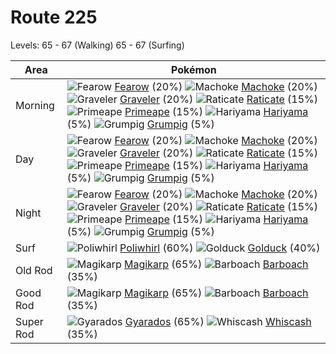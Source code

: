 # Route 225
Levels: 65 - 67 (Walking) 65 - 67 (Surfing)

Area       | Pokémon
---        | ---
Morning    | ![][022]  [Fearow] (20%) ![][067]  [Machoke] (20%) ![][075]  [Graveler] (20%)  ![][020]  [Raticate] (15%) ![][057]  [Primeape] (15%) ![][297]  [Hariyama] (5%)  ![][326]  [Grumpig] (5%)
Day        | ![][022]  [Fearow] (20%) ![][067]  [Machoke] (20%) ![][075]  [Graveler] (20%)  ![][020]  [Raticate] (15%) ![][057]  [Primeape] (15%) ![][297]  [Hariyama] (5%)  ![][326]  [Grumpig] (5%)
Night      | ![][022]  [Fearow] (20%) ![][067]  [Machoke] (20%) ![][075]  [Graveler] (20%)  ![][020]  [Raticate] (15%) ![][057]  [Primeape] (15%) ![][297]  [Hariyama] (5%)  ![][326]  [Grumpig] (5%)
Surf       | ![][061]  [Poliwhirl] (60%) ![][055]  [Golduck] (40%)
Old Rod    | ![][129]  [Magikarp] (65%) ![][339]  [Barboach] (35%)
Good Rod   | ![][129]  [Magikarp] (65%) ![][339]  [Barboach] (35%)
Super Rod  | ![][130]  [Gyarados] (65%) ![][340]  [Whiscash] (35%)


[020]: https://raw.githubusercontent.com/PokeAPI/sprites/master/sprites/pokemon/20.png "Raticate"
[022]: https://raw.githubusercontent.com/PokeAPI/sprites/master/sprites/pokemon/22.png "Fearow"
[055]: https://raw.githubusercontent.com/PokeAPI/sprites/master/sprites/pokemon/55.png "Golduck"
[057]: https://raw.githubusercontent.com/PokeAPI/sprites/master/sprites/pokemon/57.png "Primeape"
[061]: https://raw.githubusercontent.com/PokeAPI/sprites/master/sprites/pokemon/61.png "Poliwhirl"
[067]: https://raw.githubusercontent.com/PokeAPI/sprites/master/sprites/pokemon/67.png "Machoke"
[075]: https://raw.githubusercontent.com/PokeAPI/sprites/master/sprites/pokemon/75.png "Graveler"
[129]: https://raw.githubusercontent.com/PokeAPI/sprites/master/sprites/pokemon/129.png "Magikarp"
[130]: https://raw.githubusercontent.com/PokeAPI/sprites/master/sprites/pokemon/130.png "Gyarados"
[297]: https://raw.githubusercontent.com/PokeAPI/sprites/master/sprites/pokemon/297.png "Hariyama"
[326]: https://raw.githubusercontent.com/PokeAPI/sprites/master/sprites/pokemon/326.png "Grumpig"
[339]: https://raw.githubusercontent.com/PokeAPI/sprites/master/sprites/pokemon/339.png "Barboach"
[340]: https://raw.githubusercontent.com/PokeAPI/sprites/master/sprites/pokemon/340.png "Whiscash"
[Raticate]: pokemon_changes/020/
[Fearow]: pokemon_changes/022/
[Golduck]: pokemon_changes/055/
[Primeape]: pokemon_changes/057/
[Poliwhirl]: pokemon_changes/061/
[Machoke]: pokemon_changes/067/
[Graveler]: pokemon_changes/075/
[Magikarp]: pokemon_changes/129/
[Gyarados]: pokemon_changes/130/
[Hariyama]: pokemon_changes/297/
[Grumpig]: pokemon_changes/326/
[Barboach]: pokemon_changes/339/
[Whiscash]: pokemon_changes/340/
